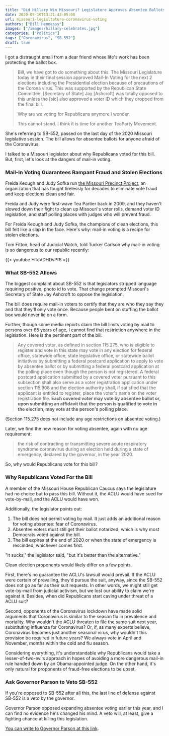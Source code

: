 ```yaml
---
title: "Did Hillary Win Missouri? Legislature Approves Absentee Ballots for Fear of Coronavirus"
date: 2020-05-16T13:21:43-05:00
url: missouri-legisltature-coronavirus-voting
authors: ["Bill Hennessy"]
images: ["/images/hillary-celebrates.jpg"]
categories: ["Politics"]
tags: ["Coronavirus", "SB-552"]
draft: true
---
```


I got a distraught email from a dear friend whose life's work has been protecting the ballot box. 

> Bill, we have got to do something about this. The Missouri Legislature today in their final session approved Mail-In Voting for the next 2 elections including the Presidential election because of precautions of the Corona virus. This was supported by the Republican State Committee. [Secretary of State] Jay [Ashcroft] was totally opposed to this unless the [sic] also approved a voter ID which they dropped from the final bill. 
>
> Why are we voting for Republicans anymore I wonder. 
>
> This cannot stand. I think it is time for another TeaParty Movement. 

She's referring to SB-552, passed on the last day of the 2020 Missouri legislative session. The bill allows for absentee ballots for anyone afraid of the Coronavirus. 

I talked to a Missouri legislator about why Republicans voted for this bill. But, first, let's look at the dangers of mail-in voting.

### Mail-In Voting Guarantees Rampant Fraud and Stolen Elections

Freida Keough and Judy Sofka run [the Missouri Precinct Project](https://www.facebook.com/Missouri-Precinct-Project-MOPP-103820183051754/?ref=page_internal), an organization that has fought tirelessly for decades to eliminate vote fraud and keep elections clean and fair. 

Freida and Judy were first-wave Tea Partier back in 2009, and they haven't slowed down their fight to clean up Missouri's voter rolls, demand voter ID legislation, and staff polling places with judges who will prevent fraud. 

For Freida Keough and Judy Sofka, the champions of clean elections, this bill felt like a slap in the face. Here's why: mail-in voting is a recipe for stolen elections.

Tom Fitton, head of Judicial Watch, told Tucker Carlson why mail-in voting is so dangerous to our republic recently:

{{< youtube HTcVDHDsPf8 >}}



### What SB-552 Allows

The biggest complaint about SB-552 is that legislators stripped language requiring positive, photo id to vote. That change prompted Missouri's Secretary of State Jay Ashcroft to oppose the legislation. 

The bill does require mail-in voters to certify that they are who they say they and that they'll only vote once. Because people bent on stuffing the ballot box would never lie on a form. 

Further, though some media reports claim the bill limits voting by mail to persons over 65 years of age, I cannot find that restriction anywhere in the legislation. Here is the pertinent part of the bill:

> Any covered voter, as defined in section 115.275, who is eligible to register and vote
>  in this state may vote in any election for federal office, statewide office, state legislative office,
>  or statewide ballot initiatives by submitting a federal postcard application to apply to vote by
>  absentee ballot or by submitting a federal postcard application at the polling place even though
>  the person is not registered. A federal postcard application submitted by a covered voter
>  pursuant to this subsection shall also serve as a voter registration application under section
>  115.908 and the election authority shall, if satisfied that the applicant is entitled to register, place
>  the voter's name on the voter registration file. **Each covered voter may vote by absentee ballot
>  or, upon submitting an affidavit that the person is qualified to vote in the election, may vote at
>  the person's polling place**.

(Section 115.275 does not include any age restrictions on absentee voting.)

Later, we find the new reason for voting absentee, again with no age requirement:

> the risk of contracting or transmitting severe acute respiratory syndrome coronavirus during an election held during a state of emergency, declared by the governor, in the year 2020.

So, why would Republicans vote for this bill? 

### Why Republicans Voted For the Bill

A member of the Missouri House Republican Caucus says the legislature had no choice but to pass this bill. Without it, the ACLU would have sued for vote-by-mail, and the ACLU would have won. 

Additionally, the legislator points out:

1. The bill does not permit voting by mail. It just adds an additional reason for voting absentee: fear of Coronavirus.
2. Absentee voters must still get their ballot notarized, which is why most Democrats voted against the bill.
3. The bill expires at the end of 2020 or when the state of emergency is rescinded, whichever comes first.

"It sucks," the legislator said, "but it's better than the alternative." 

Clean election proponents would likely differ on a few points. 

First, there's no guarantee the ACLU's lawsuit would prevail. If the ACLU were certain of prevailing, they'd pursue the suit, anyway, since the SB-552 does not go as far as their suit requests. In other words, we might still get vote-by-mail from judicial activism, but we lost our ability to claim we're against it. Besides, when did Republicans start caving under threat of a ACLU suit? 

Second, opponents of the Coronavirus lockdown have made solid arguments that Coronavirus is similar to the season flu in prevalence and mortality. Why wouldn't the ACLU threaten to file the same suit next year, substituting influenza for Coronavirus? Or, if, as many experts believe, Coronavirus becomes just another seasonal virus, why wouldn't this provision be required in future years? We always vote in April and November, months within the cold and flu season. 

Considering everything, it's understandable why Republicans would take a lesser-of-two-evils approach in hopes of avoiding a more dangerous mail-in rule handed down by an Obama-appointed judge. On the other hand, it's only natural for proponents of fraud-free elections to be upset. 

### Ask Governor Parson to Veto SB-552

If you're opposed to SB-552 after all this, the last line of defense against SB-552 is a veto by the governor. 

Governor Parson opposed expanding absentee voting earlier this year, and I can find no evidence he's changed his mind. A veto will, at least, give a fighting chance at killing this legislation. 

[You can write to Governor Parson at this link](https://governor.mo.gov/contact-us).


